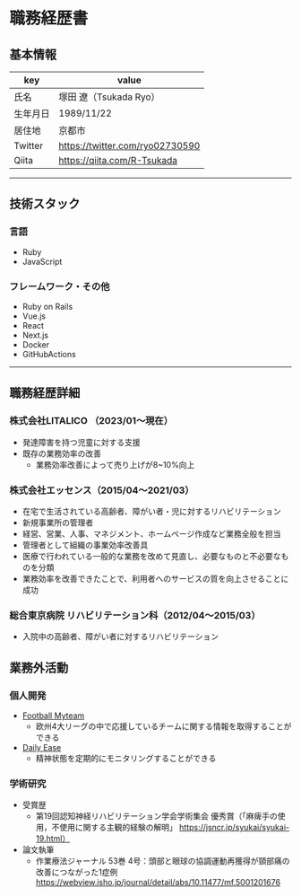 # 職務経歴書

## 基本情報

|key|value|
|---|---|
|氏名|塚田 遼（Tsukada Ryo）|
|生年月日|1989/11/22|
|居住地|京都市|
|Twitter|https://twitter.com/ryo02730590|
|Qiita|https://qiita.com/R-Tsukada|

---

## 技術スタック

### 言語

- Ruby
- JavaScript


### フレームワーク・その他

- Ruby on Rails
- Vue.js
- React
- Next.js
- Docker
- GitHubActions

---

## 職務経歴詳細

### 株式会社LITALICO （2023/01〜現在）
- 発達障害を持つ児童に対する支援
- 既存の業務効率の改善
  - 業務効率改善によって売り上げが8~10%向上

### 株式会社エッセンス（2015/04〜2021/03）

- 在宅で生活されている高齢者、障がい者・児に対するリハビリテーション
- 新規事業所の管理者
 - 経営、営業、人事、マネジメント、ホームページ作成など業務全般を担当
 - 管理者として組織の事業効率改善具
 - 医療で行われている一般的な業務を改めて見直し、必要なものと不必要なものを分類
 - 業務効率を改善できたことで、利用者へのサービスの質を向上させることに成功

### 総合東京病院 リハビリテーション科（2012/04〜2015/03）

- 入院中の高齢者、障がい者に対するリハビリテーション


## 業務外活動
### 個人開発
- [Football Myteam](https://football-myteam.herokuapp.com/) 
  - 欧州4大リーグの中で応援しているチームに関する情報を取得することができる
- [Daily Ease](https://main.d2gggkygq4rfxm.amplifyapp.com/)
  - 精神状態を定期的にモニタリングすることができる

### 学術研究
- 受賞歴
  - 第19回認知神経リハビリテーション学会学術集会 優秀賞（「麻痺手の使用，不使用に関する主観的経験の解明」 https://jsncr.jp/syukai/syukai-19.html）
- 論文執筆
  - 作業療法ジャーナル 53巻 4号：頭部と眼球の協調運動再獲得が頸部痛の改善につながった1症例 https://webview.isho.jp/journal/detail/abs/10.11477/mf.5001201676
